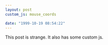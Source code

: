 ```yaml
---
layout: post
custom_js: mouse_coords

date: "1999-10-19 08:54:22"
---
```


This post is strange. It also has some custom js.